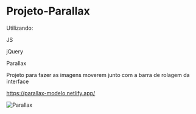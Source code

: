# Projeto-Parallax

Utilizando:

JS

jQuery

Parallax

Projeto  para fazer as imagens  moverem junto com a barra de rolagem da interface 

https://parallax-modelo.netlify.app/

![Parallax](https://user-images.githubusercontent.com/82901722/139522677-e7319426-157c-43bd-b7af-883bc811502f.gif)


